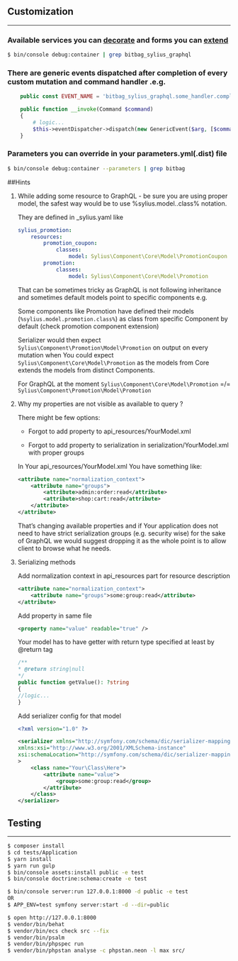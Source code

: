 ## Customization
***

### Available services you can [decorate](https://symfony.com/doc/current/service_container/service_decoration.html) and forms you can [extend](http://symfony.com/doc/current/form/create_form_type_extension.html)
```bash
$ bin/console debug:container | grep bitbag_sylius_graphql
```

### There are generic events dispatched after completion of every custom mutation and command handler .e.g.

```php
    public const EVENT_NAME = 'bitbag_sylius_graphql.some_handler.complete';

    public function __invoke(Command $command)
    {
        # logic...
        $this->eventDispatcher->dispatch(new GenericEvent($arg, [$command]), self::EVENT_NAME);
    }
```

### Parameters you can override in your parameters.yml(.dist) file
```bash
$ bin/console debug:container --parameters | grep bitbag
```

##Hints

1. While adding some resource to GraphQL - be sure you are using proper model, the safest way would be to use  %sylius.model.<model>.class% notation. 
   
    They are defined in _sylius.yaml like
    ```yml
    sylius_promotion:
        resources:
            promotion_coupon:
                classes:
                    model: Sylius\Component\Core\Model\PromotionCoupon
            promotion:
                classes:
                    model: Sylius\Component\Core\Model\Promotion
    ```

    That can be sometimes tricky as GraphQL is not following inheritance and sometimes default models point to specific components e.g. 
    
    Some components like Promotion have defined their models (`%sylius.model.promotion.class%`) as class from specific Component by default (check promotion component extension)

    Serializer would then expect `Sylius\Component\Promotion\Model\Promotion` on output on every mutation when You could expect `Sylius\Component\Core\Model\Promotion` as the models from Core extends the models from distinct Components. 

    For GraphQL at the moment `Sylius\Component\Core\Model\Promotion` =/= `Sylius\Component\Promotion\Model\Promotion`


2. Why my properties are not visible as available to query ?
   
    There might be few options:

    * Forgot to add property to api_resources/YourModel.xml

    * Forgot to add property to serialization in serialization/YourModel.xml with proper groups

    In Your api_resources/YourModel.xml  You have something like:

    ```xml
    <attribute name="normalization_context">
        <attribute name="groups">
            <attribute>admin:order:read</attribute>
            <attribute>shop:cart:read</attribute>
        </attribute>
    </attribute>
    ```
    
    That’s changing available properties and if Your application does not need to have strict serialization groups (e.g. security wise) 
    for the sake of GraphQL we would suggest dropping it as the whole point is to allow client to browse what he needs.


3.  Serializing methods
    
    Add normalization context in api_resources part for resource description
    
    ```xml
    <attribute name="normalization_context">
        <attribute name="groups">some:group:read</attribute>
    </attribute>
    ```
    
    Add property in same file
    
    ```xml
    <property name="value" readable="true" />
    ```
    
    Your model has to have getter with return type specified at least by @return tag
    
    ```php
    /**
    * @return string|null
    */
    public function getValue(): ?string
    {
    //logic...
    }
    ```

    Add serializer config for that model
    ```xml
    <?xml version="1.0" ?>
    
    <serializer xmlns="http://symfony.com/schema/dic/serializer-mapping"
    xmlns:xsi="http://www.w3.org/2001/XMLSchema-instance"
    xsi:schemaLocation="http://symfony.com/schema/dic/serializer-mapping https://symfony.com/schema/dic/serializer-mapping/serializer-mapping-1.0.xsd"
    >
        <class name="Your\Class\Here">
            <attribute name="value">
                <group>some:group:read</group>
            </attribute>
        </class>
    </serializer>
    ```


## Testing
***
```bash
$ composer install
$ cd tests/Application
$ yarn install
$ yarn run gulp
$ bin/console assets:install public -e test
$ bin/console doctrine:schema:create -e test

$ bin/console server:run 127.0.0.1:8000 -d public -e test
OR
$ APP_ENV=test symfony server:start -d --dir=public

$ open http://127.0.0.1:8000
$ vendor/bin/behat
$ vendor/bin/ecs check src --fix
$ vendor/bin/psalm
$ vendor/bin/phpspec run
$ vendor/bin/phpstan analyse -c phpstan.neon -l max src/
```

